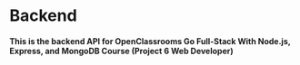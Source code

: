 # Backend
#### This is the backend API for OpenClassrooms Go Full-Stack With Node.js, Express, and MongoDB Course (Project 6 Web Developer)
